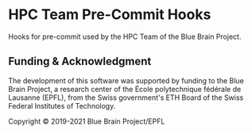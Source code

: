 # HPC Team Pre-Commit Hooks

Hooks for pre-commit used by the HPC Team of the Blue Brain Project.

## Funding & Acknowledgment

The development of this software was supported by funding to the Blue Brain Project, a research center of the École polytechnique fédérale de Lausanne (EPFL), from the Swiss government's ETH Board of the Swiss Federal Institutes of Technology.

Copyright © 2019-2021 Blue Brain Project/EPFL
